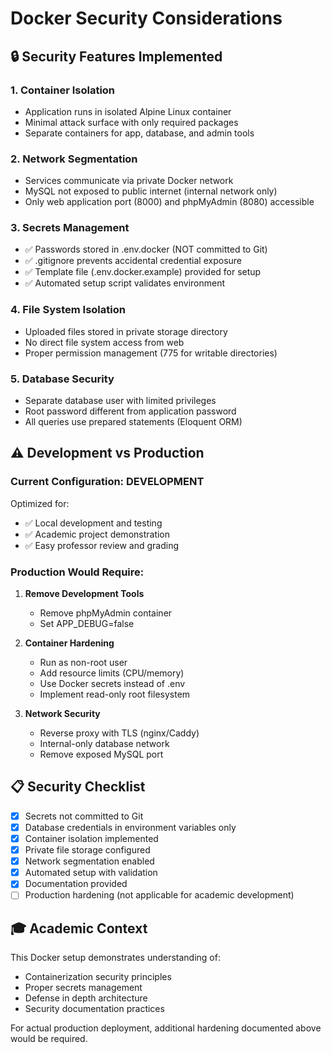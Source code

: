 # Docker Security Considerations

## 🔒 Security Features Implemented

### 1. Container Isolation
- Application runs in isolated Alpine Linux container
- Minimal attack surface with only required packages
- Separate containers for app, database, and admin tools

### 2. Network Segmentation
- Services communicate via private Docker network
- MySQL not exposed to public internet (internal network only)
- Only web application port (8000) and phpMyAdmin (8080) accessible

### 3. Secrets Management
- ✅ Passwords stored in .env.docker (NOT committed to Git)
- ✅ .gitignore prevents accidental credential exposure
- ✅ Template file (.env.docker.example) provided for setup
- ✅ Automated setup script validates environment

### 4. File System Isolation
- Uploaded files stored in private storage directory
- No direct file system access from web
- Proper permission management (775 for writable directories)

### 5. Database Security
- Separate database user with limited privileges
- Root password different from application password
- All queries use prepared statements (Eloquent ORM)

## ⚠️ Development vs Production

### Current Configuration: **DEVELOPMENT**

Optimized for:
- ✅ Local development and testing
- ✅ Academic project demonstration
- ✅ Easy professor review and grading

### Production Would Require:

1. **Remove Development Tools**
   - Remove phpMyAdmin container
   - Set APP_DEBUG=false
   
2. **Container Hardening**
   - Run as non-root user
   - Add resource limits (CPU/memory)
   - Use Docker secrets instead of .env
   - Implement read-only root filesystem
   
3. **Network Security**
   - Reverse proxy with TLS (nginx/Caddy)
   - Internal-only database network
   - Remove exposed MySQL port

## 📋 Security Checklist

- [x] Secrets not committed to Git
- [x] Database credentials in environment variables only
- [x] Container isolation implemented
- [x] Private file storage configured
- [x] Network segmentation enabled
- [x] Automated setup with validation
- [x] Documentation provided
- [ ] Production hardening (not applicable for academic development)

## 🎓 Academic Context

This Docker setup demonstrates understanding of:
- Containerization security principles
- Proper secrets management
- Defense in depth architecture
- Security documentation practices

For actual production deployment, additional hardening documented above would be required.
